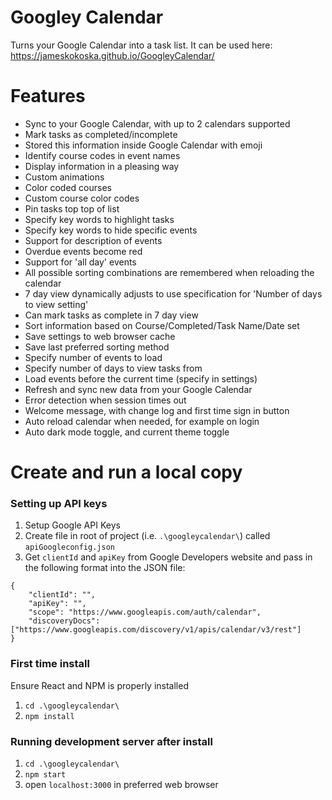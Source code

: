 # Googley Calendar
Turns your Google Calendar into a task list. It can be used here: <a href="https://jameskokoska.github.io/GoogleyCalendar/">https://jameskokoska.github.io/GoogleyCalendar/</a>

# Features
* Sync to your Google Calendar, with up to 2 calendars supported
* Mark tasks as completed/incomplete
* Stored this information inside Google Calendar with emoji
* Identify course codes in event names
* Display information in a pleasing way
* Custom animations
* Color coded courses
* Custom course color codes
* Pin tasks top top of list
* Specify key words to highlight tasks
* Specify key words to hide specific events
* Support for description of events
* Overdue events become red
* Support for 'all day' events
* All possible sorting combinations are remembered when reloading the calendar
* 7 day view dynamically adjusts to use specification for 'Number of days to view setting'
* Can mark tasks as complete in 7 day view
* Sort information based on Course/Completed/Task Name/Date set
* Save settings to web browser cache
* Save last preferred sorting method
* Specify number of events to load
* Specify number of days to view tasks from
* Load events before the current time (specify in settings)
* Refresh and sync new data from your Google Calendar
* Error detection when session times out
* Welcome message, with change log and first time sign in button
* Auto reload calendar when needed, for example on login
* Auto dark mode toggle, and current theme toggle

# Create and run a local copy
### Setting up API keys
1. Setup Google API Keys 
2. Create file in root of project (i.e. ```.\googleycalendar\```) called ```apiGoogleconfig.json```
3. Get ```clientId``` and ```apiKey``` from Google Developers website and pass in the following format into the JSON file:
```
{
    "clientId": "",
    "apiKey": "",
    "scope": "https://www.googleapis.com/auth/calendar",
    "discoveryDocs": ["https://www.googleapis.com/discovery/v1/apis/calendar/v3/rest"]
}
```

### First time install
Ensure React and NPM is properly installed
1. ```cd .\googleycalendar\```
2. ```npm install```

### Running development server after install
1. ```cd .\googleycalendar\```
2. ```npm start```
3. open ```localhost:3000``` in preferred web browser
